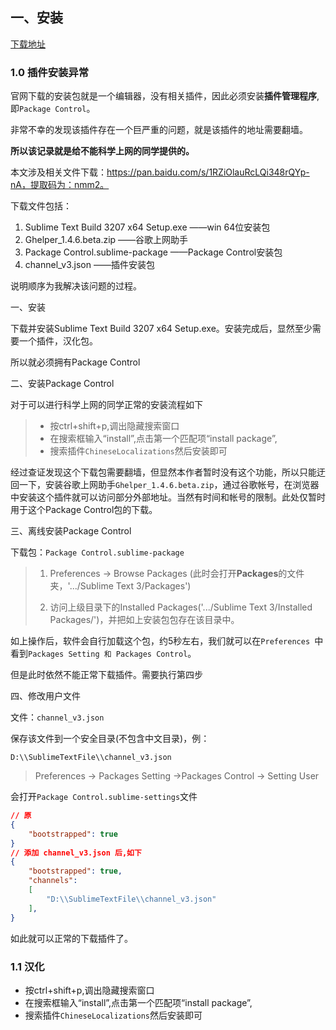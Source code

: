 ## 一、安装

[下载地址](http://www.sublimetext.com/)

### 1.0 插件安装异常

官网下载的安装包就是一个编辑器，没有相关插件，因此必须安装**插件管理程序**,即`Package Control`。

非常不幸的发现该插件存在一个巨严重的问题，就是该插件的地址需要翻墙。

**所以该记录就是给不能科学上网的同学提供的。**

本文涉及相关文件下载：https://pan.baidu.com/s/1RZiOlauRcLQi348rQYp-nA，提取码为：nmm2。

下载文件包括：

1. Sublime Text Build 3207 x64 Setup.exe ——win 64位安装包
2. Ghelper_1.4.6.beta.zip ——谷歌上网助手
3. Package Control.sublime-package ——Package Control安装包
4. channel_v3.json ——插件安装包

说明顺序为我解决该问题的过程。

一、安装

下载并安装Sublime Text Build 3207 x64 Setup.exe。安装完成后，显然至少需要一个插件，汉化包。

所以就必须拥有Package Control

二、安装Package Control

对于可以进行科学上网的同学正常的安装流程如下

>- 按ctrl+shift+p,调出隐藏搜索窗口
>- 在搜索框输入“install”,点击第一个匹配项“install package”,
>- 搜索插件`ChineseLocalizations`然后安装即可

经过查证发现这个下载包需要翻墙，但显然本作者暂时没有这个功能，所以只能迂回一下，安装谷歌上网助手`Ghelper_1.4.6.beta.zip`，通过谷歌帐号，在浏览器中安装这个插件就可以访问部分外部地址。当然有时间和帐号的限制。此处仅暂时用于这个Package Control包的下载。

三、离线安装Package Control

下载包：`Package Control.sublime-package`

> 1. Preferences -> Browse Packages (此时会打开**Packages**的文件夹，'.../Sublime Text 3/Packages')
>
> 2. 访问上级目录下的Installed Packages('.../Sublime Text 3/Installed Packages/')，并把如上安装包包存在该目录中。

如上操作后，软件会自行加载这个包，约5秒左右，我们就可以在`Preferences `中看到`Packages Setting 和 Packages Control`。

但是此时依然不能正常下载插件。需要执行第四步

四、修改用户文件

文件：`channel_v3.json`

保存该文件到一个安全目录(不包含中文目录)，例：

```
D:\\SublimeTextFile\\channel_v3.json
```

> Preferences -> Packages Setting ->Packages Control -> Setting User

会打开`Package Control.sublime-settings`文件

```json
// 原
{
	"bootstrapped": true
}
// 添加 channel_v3.json 后,如下
{
	"bootstrapped": true,
	"channels":
	[
		"D:\\SublimeTextFile\\channel_v3.json"
	],
}
```

如此就可以正常的下载插件了。

### 1.1 汉化

- 按ctrl+shift+p,调出隐藏搜索窗口
- 在搜索框输入“install”,点击第一个匹配项“install package”,
- 搜索插件`ChineseLocalizations`然后安装即可

